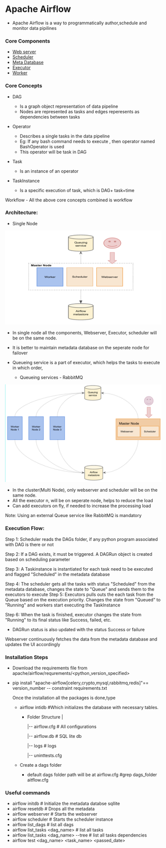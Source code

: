 # Apache Airflow
- Apache Airflow is a way to programmatically author,schedule and monitor data pipilines


### Core Components
- [Web server](/notes/webserver.ipynb)
- [Scheduler](/notes/schedular.ipynb)
- [Meta Database](/notes/database.ipynb)
- [Executor](/notes/executor.ipynb)
- [Worker](/notes/worker.ipynb)

### Core Concepts
- DAG
    * Is a graph object representation of data pipeline
    * Nodes are represented as tasks and edges reperesents as dependencies between tasks
- Operator
    
    * Describes a single tasks in the data pipeline
    * Eg: If any bash command needs to execute , then operator named BashOperator is used
    * This operator will be task in DAG

- Task
    
    * Is an instance of an operator

- TaskInstance

    * Is a specific execution of task, which is DAG+ task+time

Workflow -  All the above core concepts combined is workflow

### Architecture:

* Single Node

![Single Node Architecture ](/images/singlenode.png)

-   In single node all the components, Webserver, Executor, scheduler will be on the same node.
- It is better to maintain metadata database on the seperate node for failover  
- Queueing service is a part of executor, which helps the tasks to execute in which order, 
    
    * Queueing services - RabbitMQ


![Multi Node Architecture ](/images/cluster.png)

- In the cluster(Multi Node), only webserver and scheduler will be on the same node.
- All the executor n, will be on seperate node, helps to reduce the load
- Can add executors on fly, if needed to increase the processing load

Note: Using an external Queue service like RabbitMQ is mandatory

### Execution Flow:

Step 1: Scheduler reads the DAGs folder, if any python program associated with DAG is there or not

Step 2: If a DAG exists, it must be triggered. A DAGRun object is created based on scheduling parameter
    

Step 3: A Taskinstance is instantiated for each task need to be executed and flagged "Scheduled" in the metadata database

Step 4: The scheduler gets all the tasks with status "Scheduled" from the metadata database, changes the state to "Queue" and sends them to the executors to execute 
Step 5: Executors pulls outs the each task from the Queue based on the execution priority. Changes the state from "Queued" to "Running" and workers start executing the TaskInstance

Step 6: When the task is finished, executor changes the state from "Running" to its final status like Success, failed, etc. 

- DAGRun status is also updated with the status Success or failure

Webserver continuously fetches the data from the metadata database and updates the UI accordingly 



### Installation Steps

* Download the requirements file from apache/airflow/requrements/<python_version_specified>
* pip install "apache-airflow[celery,crypto,mysql,rabbitmq,redis]"== version_number -- constraint requirements.txt

    Once the installation all the packages is done,type
    
    * airflow intidb #Which initializes the database with necessary tables.
        * Folder Structure
            |
            
            |-- airflow.cfg  # All configurations
            
            |-- airflow.db # SQL lite db

            |-- logs # logs

            |-- uninttests.cfg

    * Create a dags folder
        
        * default dags folder path will be at airflow.cfg
        #grep dags_folder aitflow.cfg


### Useful commands

* airflow initdb     # Initialize the metadata databse sqllite 
* airflow resetdb    # Drops all the metadata
* airflow webserver  # Starts the webserver
* airflow scheduler  # Starts the scheduler instance
* airflow list_dags  # list all dags
* airflow list_tasks <dag_name> # list all tasks
* airflow list_tasks <dag_name> --tree # list all tasks dependencies
* airflow test <dag_name> <task_name> <passed_date>
